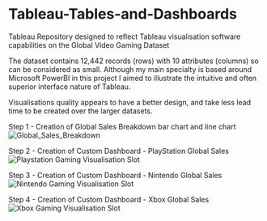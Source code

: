 # Tableau-Tables-and-Dashboards
Tableau Repository designed to reflect Tableau visualisation software capabilities on the Global Video Gaming Dataset

The dataset contains 12,442 records (rows) with 10 attributes (columns) so can be considered as small. Although my main specialty is based around Microsoft PowerBI in this project I aimed to illustrate the intuitive and often superior interface nature of Tableau.

Visualisations quality appears to have a better design, and take less lead time to be created over the larger datasets.




Step 1 - Creation of Global Sales Breakdown bar chart and line chart
![Global_Sales_Breakdown](https://github.com/VnumpyZ806/Tableau-Tables-and-Dashboards/assets/93555279/e5facf01-7c17-447d-a3bb-12a82aea9d17)




Step 2 - Creation of Custom Dashboard - PlayStation Global Sales
![Playstation Gaming Visualisation Slot](https://github.com/VnumpyZ806/Tableau-Tables-and-Dashboards/assets/93555279/fd1bc460-dd1d-4c36-9602-282487e8fb76)




Step 3 - Creation of Custom Dashboard - Nintendo Global Sales
![Nintendo Gaming Visualisation Slot](https://github.com/VnumpyZ806/Tableau-Tables-and-Dashboards/assets/93555279/a46b0b28-7fbf-41ae-9ef0-e745bfd177d2)




Step 4 - Creation of Custom Dashboard - Xbox Global Sales
![Xbox Gaming Visualisation Slot](https://github.com/VnumpyZ806/Tableau-Tables-and-Dashboards/assets/93555279/f23a834a-5447-41db-a065-7a776dc49d75)

